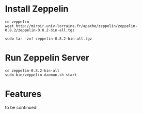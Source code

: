 # Install Zeppelin

    cd zeppelin
    wget http://miroir.univ-lorraine.fr/apache/zeppelin/zeppelin-0.8.2/zeppelin-0.8.2-bin-all.tgz

    sudo tar -zxf zeppelin-0.8.2-bin-all.tgz

# Run Zeppelin Server

    cd zeppelin-0.8.2-bin-all
    sudo bin/zeppelin-daemon.sh start

# Features

to be continued